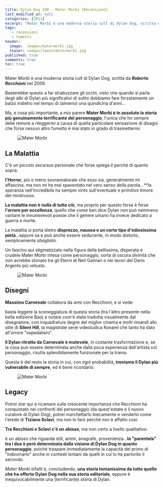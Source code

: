```yaml
---
title: Dylan Dog 280 - Mater Morbi [Recensione]
last_modified_at: null
categories: [2013]
excerpt: "Mater Morbi è una moderna storia cult di Dylan Dog, scritta da Roberto Recchioni nel 2009...."
tags: 
   - recensioni
   - fumetti
header:  
  image:  images/matermorbi.jpg
  teaser: images/teasermatermorbi.jpg
published: true
comments: true
toc: true
---
```

Mater Morbi è una moderna storia cult di Dylan Dog, scritta da ***Roberto Recchioni*** nel 2009.

Basterebbe questo a far strabuzzare gli occhi, visto che quando si parla degli albi di Dylan più significativi di solito dobbiamo fare forzatamente un balzo indietro nel tempo di (almeno) una quindicina d'anni...

Ma, e cosa più importante, a mio parere **Mater Morbi è in assoluto la storia più genuinamente terrificante del personaggio**, l'unica che ho sempre delle remore a rileggermi a causa di quella particolare sensazione di disagio che forse nessun altro fumetto è mai stato in grado di trasmettermi.

<figure>
	<img src="https://2.bp.blogspot.com/-2vMRrHRZ6T0/UoN0ahD8kyI/AAAAAAAAFcc/94_3buYIK_g/s320/mater_morbi_bao.jpg" alt="Mater Morbi">
</figure>

## La Malattia

C'è un piccolo excursus personale che forse spiega il perché di quanto sopra:

**l'Horror**, più o meno sovrannaturale che esso sia, generalmente mi affascina, ma non mi ha mai spaventato nel vero senso della parola...**la speranza nell'incredibile ha sempre vinto sull'eventuale e primitivo timore del mostruoso.

**La malattia non è nulla di tutto ciò**, ma proprio per questo forse è forse **l'orrore per eccellenza**, quello che come ben dice Dylan non può nemmeno vantare le innumerevoli poesie che il genere umano ha invece dedicato a guerra e morte.

La malattia si porta dietro **disprezzo, nausea e un certo tipo d'odiosissima pietà**...eppure sa e può anche essere seducente, in modo distorto, semplicemente _sbagliato_.

Un fascino qui stigmatizzato nella figura della bellissima, disperata e crudele Mater Morbi intesa come personaggio, sorta di oscura divinità che non avrebbe stonato tra gli Eterni di Neil Gaiman o nei lavori del Dario Argento più vetusto.

<figure>
	<img src="https://3.bp.blogspot.com/-WMt2N3fe5bU/UoN5zf3stRI/AAAAAAAAFcw/B7jCUnaVuIw/s320/mater+morbi.jpg" alt="Mater Morbi">
</figure>

## Disegni

**Massimo Carnevale** collabora da anni con Recchioni, e si vede:

basta leggere la sceneggiatura di questa storia (tra l'altro presente nella bella edizione Bao) e notare com'è stata tradotta visualmente dal disegnatore, con inquadrature degne del miglior cinema e molti rimandi allo stile di **Silent Hill**, la magistrale serie videoludica Konami che tanto ha dato all'orrore "ospedaliero".

**Il Dylan ritratto da Carnevale è mutevole**, in costante trasformazione e, se la cosa può essere determinata anche dalla poca esperienza dell'artista col personaggio, risulta splendidamente funzionale per la trama.

Questa è del resto la storia in cui, con ogni probabilità, **troviamo il Dylan più vulnerabile di sempre**, ed è bene ricordarlo.

<figure>
	<img src="https://4.bp.blogspot.com/-wJ_LBop7lmc/UoN9mzZ0HHI/AAAAAAAAFc8/Zjyo98-silQ/s400/mater-morbi-4.jpg" alt="Mater Morbi">
</figure>

## Legacy

Potrei star qui a ricamare sulla crescente importanza che Recchioni ha conquistato nei confronti del personaggio (da quest'estate è il nuovo curatore di Dylan Dog), potrei marchettarlo biecamente e venderlo come l'erede di **Tiziano Sclavi**, ma non lo farò perché non è affatto così:

**Tra Recchioni e Sclavi c'è un abisso**, ma non certo a livello qualitativo:

è un abisso che riguarda stili, animi, anagrafe, provenienza...**la "parentela" tra i due è però determinata dalla visione di Dylan Dog in quanto personaggio**, poiché traspare immediatamente la capacità del primo di "indovinarlo" anche in contesti lontani da quelli in cui lo ha partorito il secondo.

_Mater Morbi_ infatti è, concludendo, **una storia lontanissima da tutto quello che ha offerto Dylan Dog nella sua storia editoriale**, eppure è inequivocabilmente una (terrificante) storia di Dylan.